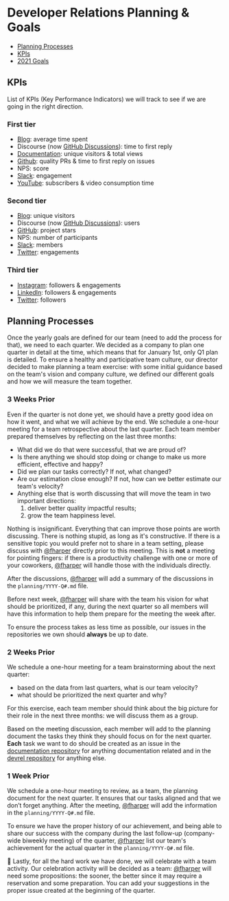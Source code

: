 # Developer Relations Planning & Goals

- [Planning Processes](#planning-processes)
- [KPIs](#kpis)
- [2021 Goals](planning/2021.md)

## KPIs

List of KPIs (Key Performance Indicators) we will track to see if we are going in the right direction.

### First tier
- [Blog](https://blog.meilisearch.com/): average time spent
- Discourse (now [GitHub Discussions](https://github.com/orgs/meilisearch/discussions)): time to first reply
- [Documentation](https://docs.meilisearch.com/): unique visitors & total views
- [Github](https://github.com/meilisearch): quality PRs & time to first reply on issues
- NPS: score
- [Slack](https://meilicommunity.slack.com/): engagement
- [YouTube](https://www.youtube.com/channel/UCgXns0g3w8NfMzjx1AvVKwA/): subscribers & video consumption time

### Second tier
- [Blog](https://blog.meilisearch.com/): unique visitors
- Discourse (now [GitHub Discussions](https://github.com/orgs/meilisearch/discussions)): users
- [GitHub](https://github.com/meilisearch): project stars
- NPS: number of participants
- [Slack](https://meilicommunity.slack.com/): members
- [Twitter](https://twitter.com/meilisearch/): engagements

### Third tier
- [Instagram](https://www.instagram.com/meilisearch/): followers & engagements
- [LinkedIn](https://www.linkedin.com/company/meilisearch): followers & engagements
- [Twitter](https://twitter.com/meilisearch/): followers

## Planning Processes
Once the yearly goals are defined for our team (need to add the process for that), we need to each quarter. We decided as a company to plan one quarter in detail at the time, which means that for January 1st, only Q1 plan is detailed. To ensure a healthy and participative team culture, our director decided to make planning a team exercise: with some initial guidance based on the team's vision and company culture, we defined our different goals and how we will measure the team together.

### 3 Weeks Prior
Even if the quarter is not done yet, we should have a pretty good idea on how it went, and what we will achieve by the end. We schedule a one-hour meeting for a team retrospective about the last quarter. Each team member prepared themselves by reflecting on the last three months:
- What did we do that were successful, that we are proud of?
- Is there anything we should stop doing or change to make us more efficient, effective and happy?
- Did we plan our tasks correctly? If not, what changed?
- Are our estimation close enough? If not, how can we better estimate our team's velocity?
- Anything else that is worth discussing that will move the team in two important directions:
  1. deliver better quality impactful results;
  2. grow the team happiness level.

Nothing is insignificant. Everything that can improve those points are worth discussing. There is nothing stupid, as long as it's constructive. If there is a sensitive topic you would prefer not to share in a team setting, please discuss with [@fharper](https://github.com/fharper) directly prior to this meeting. This is **not** a meeting for pointing fingers: if there is a productivity challenge with one or more of your coworkers, [@fharper](https://github.com/fharper) will handle those with the individuals directly.

After the discussions, [@fharper](https://github.com/fharper) will add a summary of the discussions in the `planning/YYYY-Q#.md` file.

Before next week, [@fharper](https://github.com/fharper) will share with the team his vision for what should be prioritized, if any, during the next quarter so all members will have this information to help them prepare for the meeting the week after.

To ensure the process takes as less time as possible, our issues in the repositories we own should **always** be up to date.

### 2 Weeks Prior
We schedule a one-hour meeting for a team brainstorming about the next quarter:
- based on the data from last quarters, what is our team velocity?
- what should be prioritized the next quarter and why?

For this exercise, each team member should think about the big picture for their role in the next three months: we will discuss them as a group.

Based on the meeting discussion, each member will add to the planning document the tasks they think they should focus on for the next quarter. **Each** task we want to do should be created as an issue in the [documentation repository](https://github.com/meilisearch/documentation) for anything documentation related and in the [devrel repository](https://github.com/meilisearch/devrel) for anything else.

### 1 Week Prior

We schedule a one-hour meeting to review, as a team, the planning document for the next quarter. It ensures that our tasks aligned and that we don’t forget anything. After the meeting, [@fharper](https://github.com/fharper) will add the information in the `planning/YYYY-Q#.md` file.

To ensure we have the proper history of our achievement, and being able to share our success with the company during the last follow-up (company-wide biweekly meeting) of the quarter, [@fharper](https://github.com/fharper) list our team's achievement for the actual quarter in the `planning/YYYY-Q#.md` file.

🎉  Lastly, for all the hard work we have done, we will celebrate with a team activity. Our celebration activity will be decided as a team: [@fharper](https://github.com/fharper) will need some propositions: the sooner, the better since it may require a reservation and some preparation. You can add your suggestions in the proper issue created at the beginning of the quarter.